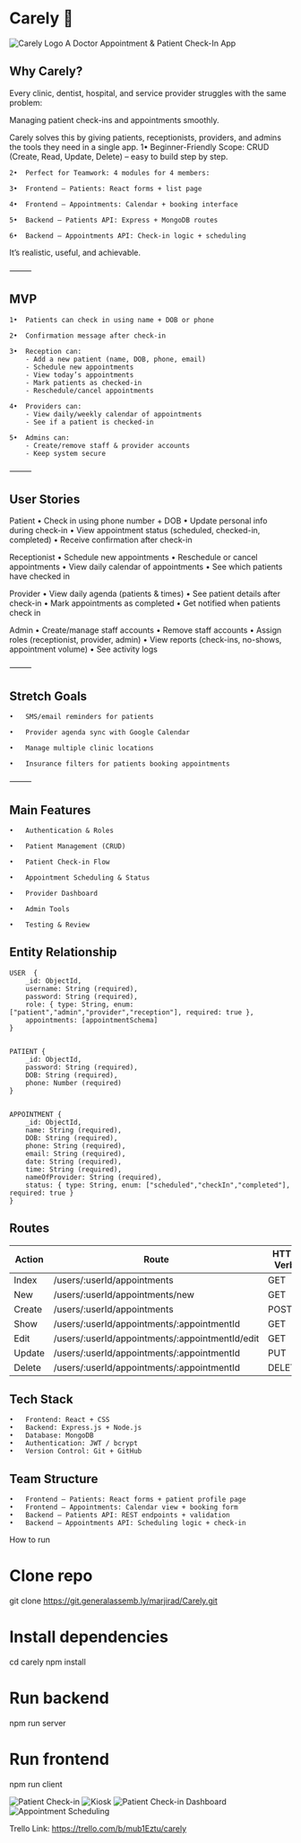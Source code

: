 <!-- # React + Vite

This template provides a minimal setup to get React working in Vite with HMR and some ESLint rules.

Currently, two official plugins are available:

- [@vitejs/plugin-react](https://github.com/vitejs/vite-plugin-react/blob/main/packages/plugin-react) uses [Babel](https://babeljs.io/) for Fast Refresh
- [@vitejs/plugin-react-swc](https://github.com/vitejs/vite-plugin-react/blob/main/packages/plugin-react-swc) uses [SWC](https://swc.rs/) for Fast Refresh

## Expanding the ESLint configuration

If you are developing a production application, we recommend using TypeScript with type-aware lint rules enabled. Check out the [TS template](https://github.com/vitejs/vite/tree/main/packages/create-vite/template-react-ts) for information on how to integrate TypeScript and [`typescript-eslint`](https://typescript-eslint.io) in your project. -->









# Carely 🏥

![Carely Logo](https://i.imgur.com/ko0MNnd.jpeg)
A Doctor Appointment & Patient Check-In App

## Why Carely?

Every clinic, dentist, hospital, and service provider struggles with the same problem:

Managing patient check-ins and appointments smoothly.

Carely solves this by giving patients, receptionists, providers, and admins the tools they need in a single app.
	1•	Beginner-Friendly Scope: CRUD (Create, Read, Update, Delete) – easy to build step by step.

	2•	Perfect for Teamwork: 4 modules for 4 members:

	3•	Frontend – Patients: React forms + list page

	4•	Frontend – Appointments: Calendar + booking interface 

	5•	Backend – Patients API: Express + MongoDB routes

	6•	Backend – Appointments API: Check-in logic + scheduling

It’s realistic, useful, and achievable.

⸻

## MVP 

	1•  Patients can check in using name + DOB or phone

	2•	Confirmation message after check-in

	3•	Reception can:
		- Add a new patient (name, DOB, phone, email)
		- Schedule new appointments
		- View today’s appointments
		- Mark patients as checked-in
		- Reschedule/cancel appointments

	4•	Providers can:
		- View daily/weekly calendar of appointments
		- See if a patient is checked-in

	5•	Admins can:
		- Create/remove staff & provider accounts
		- Keep system secure

⸻

## User Stories

Patient
	•	Check in using phone number + DOB
	•	Update personal info during check-in
	•	View appointment status (scheduled, checked-in, completed)
	•	Receive confirmation after check-in

Receptionist
	•	Schedule new appointments
	•	Reschedule or cancel appointments
	•	View daily calendar of appointments
	•	See which patients have checked in

Provider
	•	View daily agenda (patients & times)
	•	See patient details after check-in
	•	Mark appointments as completed
	•	Get notified when patients check in

Admin
	•	Create/manage staff accounts
	•	Remove staff accounts
	•	Assign roles (receptionist, provider, admin)
	•	View reports (check-ins, no-shows, appointment volume)
	•	See activity logs

⸻

## Stretch Goals 
	•	SMS/email reminders for patients

	•	Provider agenda sync with Google Calendar

	•	Manage multiple clinic locations

	•	Insurance filters for patients booking appointments


⸻

## Main Features 
	•	Authentication & Roles

	•	Patient Management (CRUD)

	•	Patient Check-in Flow

	•	Appointment Scheduling & Status

	•	Provider Dashboard

	•	Admin Tools

	•	Testing & Review


## Entity Relationship

```
USER  {
	_id: ObjectId,
	username: String (required),
	password: String (required),
	role: { type: String, enum: ["patient","admin","provider","reception"], required: true },
	appointments: [appointmentSchema]
}


PATIENT {
	_id: ObjectId,
	password: String (required),
	DOB: String (required),
	phone: Number (required)
}


APPOINTMENT {
	_id: ObjectId,
	name: String (required),
	DOB: String (required),
	phone: String (required),
	email: String (required),
	date: String (required),
	time: String (required),
	nameOfProvider: String (required),
	status: { type: String, enum: ["scheduled","checkIn","completed"], required: true }
}
```


## Routes
|Action	|Route	                                         |HTTP Verb
|-------|------------------------------------------------|----------
|Index	|/users/:userId/appointments	                 |GET
|New	|/users/:userId/appointments/new	             |GET
|Create	|/users/:userId/appointments	                 |POST
|Show	|/users/:userId/appointments/:appointmentId	     |GET
|Edit	|/users/:userId/appointments/:appointmentId/edit |GET
|Update	|/users/:userId/appointments/:appointmentId	     |PUT
|Delete	|/users/:userId/appointments/:appointmentId	     |DELETE



## Tech Stack 
	•	Frontend: React + CSS
	•	Backend: Express.js + Node.js
	•	Database: MongoDB
	•	Authentication: JWT / bcrypt
	•	Version Control: Git + GitHub


## Team Structure 
	•	Frontend – Patients: React forms + patient profile page
	•	Frontend – Appointments: Calendar view + booking form
	•	Backend – Patients API: REST endpoints + validation
	•	Backend – Appointments API: Scheduling logic + check-in

How to run

# Clone repo
git clone https://git.generalassemb.ly/marjirad/Carely.git

# Install dependencies
cd carely
npm install

# Run backend
npm run server

# Run frontend
npm run client


![Patient Check-in](https://i.imgur.com/dEt9eOZ.png)
![Kiosk ](https://i.imgur.com/8cJUMQe.png)
![Patient Check-in Dashboard](https://i.imgur.com/qaQcpoM.png)
![Appointment Scheduling](https://i.imgur.com/X7KY6Kf.png)


Trello Link: https://trello.com/b/mub1Eztu/carely